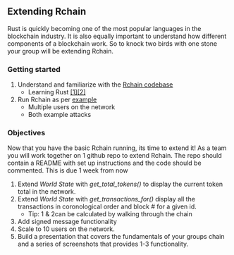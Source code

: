 ## Extending Rchain

Rust is quickly becoming one of the most popular languages in the blockchain industry. It is also equally important to understand how different components of a blockchain work. So to knock two birds with one stone your group will be extending Rchain. 

### Getting started
 1. Understand and familiarize with the [Rchain codebase](https://github.com/Mereep/rchain)
	 * Learning Rust [[1]](https://doc.rust-lang.org/rust-by-example/)[[2]](https://youtu.be/U1EFgCNLDB8) 
 2. Run Rchain as per [example](https://github.com/Mereep/rchain/raw/gh-pages/Blockchain%20Article%20Part%201.pdf) 
	 * Multiple users on the network
	 * Both example attacks
   
### Objectives
Now that you have the basic Rchain running, its time to extend it! As a team you will work together on 1 github repo to extend Rchain. The repo should contain a README with set up instructions and the code should be commented. This is due 1 week from now

 1. Extend *World State* with *get_total_tokens()* to display the current token total in the network.
 2. Extend *World State* with *get_transactions_for()*  display all the transactions in coronological order and block # for a given id.
 	 * Tip: 1 & 2can be calculated by walking through the chain
 3. Add signed message functionality 
 4. Scale to 10 users on the network.
 5. Build a presentation that covers the fundamentals of your groups chain and a series of screenshots that provides 1-3 functionality. 
 

